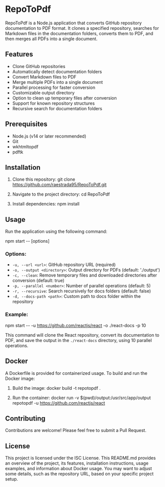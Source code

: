 # RepoToPdf

RepoToPdf is a Node.js application that converts GitHub repository documentation to PDF format. It clones a specified repository, searches for Markdown files in the documentation folders, converts them to PDF, and then merges all PDFs into a single document.

## Features

- Clone GitHub repositories
- Automatically detect documentation folders
- Convert Markdown files to PDF
- Merge multiple PDFs into a single document
- Parallel processing for faster conversion
- Customizable output directory
- Option to clean up temporary files after conversion
- Support for known repository structures
- Recursive search for documentation folders

## Prerequisites

- Node.js (v14 or later recommended)
- Git
- wkhtmltopdf
- pdftk

## Installation

1. Clone this repository:
git clone https://github.com/raestrada95/RepoToPdf.git


2. Navigate to the project directory:
cd RepoToPdf


3. Install dependencies:
npm install


## Usage

Run the application using the following command:

npm start -- [options]


### Options:

- `-u, --url <url>`: GitHub repository URL (required)
- `-o, --output <directory>`: Output directory for PDFs (default: './output')
- `-c, --clean`: Remove temporary files and downloaded directories after conversion (default: true)
- `-p, --parallel <number>`: Number of parallel operations (default: 5)
- `-r, --recursive`: Search recursively for docs folders (default: false)
- `-d, --docs-path <path>`: Custom path to docs folder within the repository

### Example:

npm start -- -u https://github.com/reactjs/react -o ./react-docs -p 10


This command will clone the React repository, convert its documentation to PDF, and save the output in the `./react-docs` directory, using 10 parallel operations.

## Docker

A Dockerfile is provided for containerized usage. To build and run the Docker image:

1. Build the image:
docker build -t repotopdf .


2. Run the container:
docker run -v $(pwd)/output:/usr/src/app/output repotopdf -u https://github.com/reactjs/react


## Contributing

Contributions are welcome! Please feel free to submit a Pull Request.

## License

This project is licensed under the ISC License.
This README.md provides an overview of the project, its features, installation instructions, usage examples, and information about Docker usage. You may want to adjust some details, such as the repository URL, based on your specific project setup.